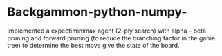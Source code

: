 # Backgammon-python-numpy-
Implemented a expectiminimax agent (2-ply search) with alpha – beta pruning and forward pruning (to reduce the branching factor in the game tree) to determine the best move give the state of the board.
